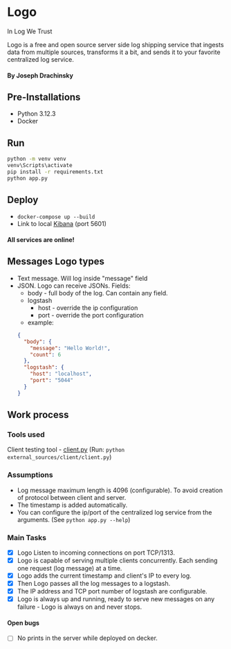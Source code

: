 # Logo
In Log We Trust

Logo is a free and open source server side log shipping service that ingests data from multiple sources,
transforms it a bit, and sends it to your favorite centralized log service.

#### By Joseph Drachinsky

## Pre-Installations
- Python 3.12.3 
- Docker

## Run
```bash
python -m venv venv
venv\Scripts\activate
pip install -r requirements.txt
python app.py
```

## Deploy
- `docker-compose up --build`
- Link to local [Kibana](http://localhost:5601) (port 5601)
#### All services are online! 

## Messages Logo types
- Text message. Will log inside "message" field
- JSON. Logo can receive JSONs. Fields:
  - body - full body of the log. Can contain any field.
  - logstash
    - host - override the ip configuration
    - port - override the port configuration
  - example:
  ```json
  {
    "body": {
      "message": "Hello World!",
      "count": 6
    },
    "logstash": {
      "host": "localhost",
      "port": "5044"
    }
  }
  ```

## Work process
### Tools used
Client testing tool - [client.py](external_sources/client/client.py) (Run: `python external_sources/client/client.py`)

### Assumptions
- Log message maximum length is 4096 (configurable). To avoid creation of protocol between client and server.
- The timestamp is added automatically.
- You can configure the ip/port of the centralized log service from the arguments. (See `python app.py --help`)

### Main Tasks
- [X] Logo Listen to incoming connections on port TCP/1313.
- [X] Logo is capable of serving multiple clients concurrently. Each sending one request (log message) at a time.
- [X] Logo adds the current timestamp and client's IP to every log.
- [X] Then Logo passes all the log messages to a logstash.
- [X] The IP address and TCP port number of logstash are configurable.
- [X] Logo is always up and running, ready to serve new messages on any failure - Logo is always on and never stops.

#### Open bugs
- [ ] No prints in the server while deployed on decker.